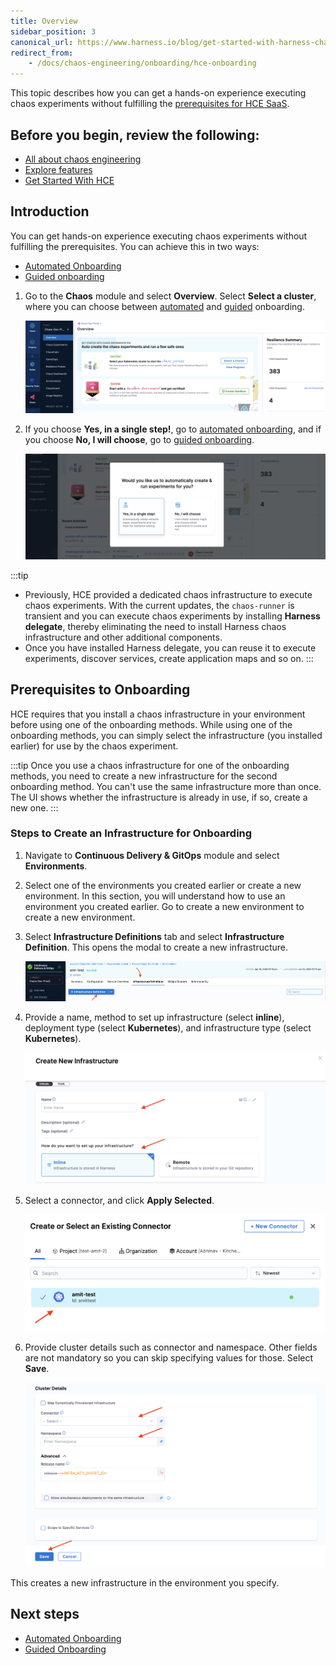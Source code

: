 ```yaml
---
title: Overview
sidebar_position: 3
canonical_url: https://www.harness.io/blog/get-started-with-harness-chaos-engineering-free-plan
redirect_from:
    - /docs/chaos-engineering/onboarding/hce-onboarding
---
```


This topic describes how you can get a hands-on experience executing chaos experiments without fulfilling the [prerequisites for HCE SaaS](/docs/chaos-engineering/getting-started/saas/).

## Before you begin, review the following:

- [All about chaos engineering](/docs/chaos-engineering/concepts/chaos101)
- [Explore features](/docs/chaos-engineering/concepts/explore-features)
- [Get Started With HCE](/docs/chaos-engineering/getting-started/)

## Introduction

You can get hands-on experience executing chaos experiments without fulfilling the prerequisites. You can achieve this in two ways:
- [Automated Onboarding](/docs/chaos-engineering/getting-started/onboarding/automated-onboarding)
- [Guided onboarding](/docs/chaos-engineering/getting-started/onboarding/guided-onboarding)

1. Go to the **Chaos** module and select **Overview**. Select **Select a cluster**, where you can choose between [automated](/docs/chaos-engineering/getting-started/onboarding/automated-onboarding) and [guided](/docs/chaos-engineering/getting-started/onboarding/guided-onboarding) onboarding.

    ![](./static/intro/onboard-1.png)

2. If you choose **Yes, in a single step!**, go to [automated onboarding](/docs/chaos-engineering/getting-started/onboarding/automated-onboarding.md), and if you choose **No, I will choose**, go to [guided onboarding](/docs/chaos-engineering/getting-started/onboarding/guided-onboarding.md).

    ![](./static/intro/onboard-2.png)

:::tip
- Previously, HCE provided a dedicated chaos infrastructure to execute chaos experiments. With the current updates, the `chaos-runner` is transient and you can execute chaos experiments by installing **Harness delegate**, thereby eliminating the need to install Harness chaos infrastructure and other additional components.
- Once you have installed Harness delegate, you can reuse it to execute experiments, discover services, create application maps and so on.
:::

## Prerequisites to Onboarding

HCE requires that you install a chaos infrastructure in your environment before using one of the onboarding methods. While using one of the onboarding methods, you can simply select the infrastructure (you installed earlier) for use by the chaos experiment.

:::tip
Once you use a chaos infrastructure for one of the onboarding methods, you need to create a new infrastructure for the second onboarding method. You can't use the same infrastructure more than once. The UI shows whether the infrastructure is already in use, if so, create a new one.
:::

### Steps to Create an Infrastructure for Onboarding

1. Navigate to **Continuous Delivery & GitOps** module and select **Environments**.

2. Select one of the environments you created earlier or create a new environment. In this section, you will understand how to use an environment you created earlier. Go to create a new environment to create a new environment.

3. Select **Infrastructure Definitions** tab and select **Infrastructure Definition**. This opens the modal to create a new infrastructure.

    ![](./static/intro/infra-def-4.png)

4. Provide a name, method to set up infrastructure (select **inline**), deployment type (select **Kubernetes**), and infrastructure type (select **Kubernetes**).

    ![](./static/intro/id-5.png)

5. Select a connector, and click **Apply Selected**.

    ![](./static/intro/connector.png)

6. Provide cluster details such as connector and namespace. Other fields are not mandatory so you can skip specifying values for those. Select **Save**.

    ![](./static/intro/id-7.png)

This creates a new infrastructure in the environment you specify.

## Next steps

* [Automated Onboarding](/docs/chaos-engineering/getting-started/onboarding/automated-onboarding)
* [Guided Onboarding](/docs/chaos-engineering/getting-started/onboarding/guided-onboarding)